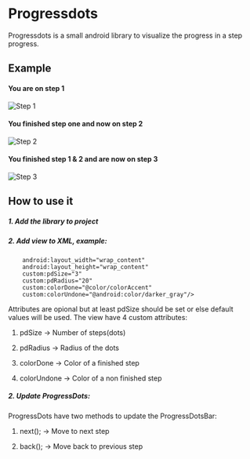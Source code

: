 # Progressdots
Progressdots is a small android library to visualize the progress in a step progress.

## Example
#### You are on step 1

![Step 1](http://i.imgur.com/ZDgBZUT.png) 

#### You finished step one and now on step 2

![Step 2](http://i.imgur.com/vniKtPl.png)

#### You finished step 1 & 2 and are now on step 3

![Step 3](http://i.imgur.com/gyfQg5k.png)

## How to use it

##### 1. Add the library to project
##### 2. Add view to XML, example:
        android:layout_width="wrap_content"
        android:layout_height="wrap_content"
        custom:pdSize="3"
        custom:pdRadius="20"
        custom:colorDone="@color/colorAccent"
        custom:colorUndone="@android:color/darker_gray"/>

Attributes are opional but at least pdSize should be set or else default values will be used. The view have 4 custom attributes:

1. pdSize -> Number of steps(dots)

2. pdRadius -> Radius of the dots

3. colorDone -> Color of a finished step

4. colorUndone -> Color of a non finished step

##### 2. Update ProgressDots:
ProgressDots have two methods to update the ProgressDotsBar:

1. next(); -> Move to next step

2. back(); -> Move back to previous step


